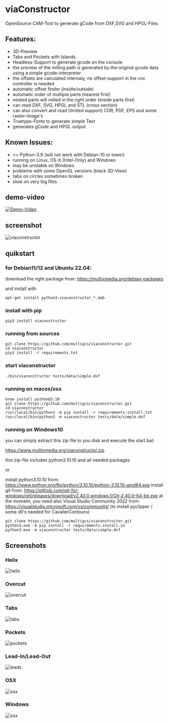 # viaConstructor

OpenSource CAM-Tool to generate gCode from DXF,SVG and HPGL-Files

## Features:
 * 3D-Preview
 * Tabs and Pockets with Islands
 * Headless-Support to generate gcode on the console
 * the preview of the milling path is generated by the original gcode data using a simple gcode-interpreter
 * the offsets are calculated internaly, no offset-support in the cnc controller is needed
 * automatic offset finder (inside/outside)
 * automatic order of multiple parts (nearest first)
 * nested parts will milled in the right order (inside parts first)
 * can read DXF, SVG, HPGL and STL (cross section)
 * can also convert and read (limited support) CDR, PDF, EPS and some raster-image's
 * Truetype-Fonts to generate simple Text
 * generates gCode and HPGL output

## Known Issues:
* &gt;= Python-3.9 (will not work with Debian-10 or lower)
* running on Linux, OS-X (Intel-Only) and Windows
* may be unstable on Windows
* problems with some OpenGL versions (black 3D-View)
* tabs on circles sometimes broken
* slow on very big files

## demo-video
[![Demo-Video](http://img.youtube.com/vi/4OBiqeqKDsk/0.jpg)](https://www.youtube.com/watch?v=4OBiqeqKDsk "Demo-Video")

## screenshot
![viaconstructor](https://raw.githubusercontent.com/multigcs/viaconstructor/main/docs/viaconstructor.png)

## quikstart

### for Debian11/12 and Ubuntu 22.04:
download the right package from:
https://multixmedia.org/debian-packages

and install with 
```
apt-get install python3-viaconstructor_*.deb
```

### install with pip
```
pip3 install viaconstructor
```

### running from sources
```
git clone https://github.com/multigcs/viaconstructor.git
cd viaconstructor
pip3 install -r requirements.txt
```

### start viaconstructor
```
./bin/viaconstructor tests/data/simple.dxf
```

### running on macos/osx
```
brew install python@3.10
git clone https://github.com/multigcs/viaconstructor.git
cd viaconstructor
/usr/local/bin/python3 -m pip install -r requirements-install.txt
/usr/local/bin/python3 -m viaconstructor tests/data/simple.dxf
```

### running on Windows10
you can simply extract this zip file to you disk and execute the start.bat:

 https://www.multixmedia.org/viaconstructor.zip

this zip-file includes python3.10.10 and all needed packages

or 

install python3.10.10 from: https://www.python.org/ftp/python/3.10.10/python-3.10.10-amd64.exe
install git from: https://github.com/git-for-windows/git/releases/download/v2.40.0.windows.1/Git-2.40.0-64-bit.exe
at the moment, you need also Visual Studio Community 2022 from: https://visualstudio.microsoft.com/vs/community/ (to install pyclipper / some dll's needed for CavalierContours)
```
git clone https://github.com/multigcs/viaconstructor.git
python3.exe -m pip install -r requirements-install.in
python3.exe -m viaconstructor tests/data/simple.dxf
```

## Screenshots

### Helix
![helix](https://raw.githubusercontent.com/multigcs/viaconstructor/main/docs/helix-true.png)

### Overcut
![overcut](https://raw.githubusercontent.com/multigcs/viaconstructor/main/docs/overcut-true.png)

### Tabs
![tabs](https://raw.githubusercontent.com/multigcs/viaconstructor/main/docs/tabs-true.png)

### Pockets
![pockets](https://raw.githubusercontent.com/multigcs/viaconstructor/main/docs/pockets-true.png)

### Lead-In/Lead-Out
![leads](https://raw.githubusercontent.com/multigcs/viaconstructor/main/docs/leads.png)

### OSX
![osx](https://raw.githubusercontent.com/multigcs/viaconstructor/main/docs/osx.png)

### Windows
![osx](https://raw.githubusercontent.com/multigcs/viaconstructor/main/docs/windows.png)
